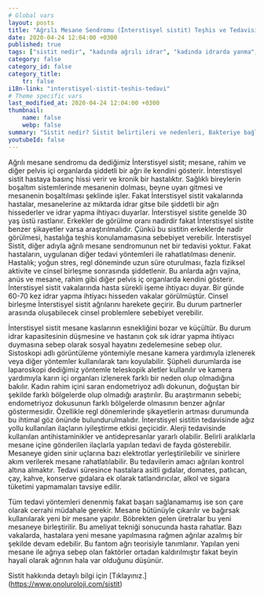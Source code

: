 ```yaml
---
# Global vars
layout: posts
title: "Ağrılı Mesane Sendromu (İnterstisyel sistit) Teşhis ve Tedavisi"
date: 2020-04-24 12:04:00 +0300
published: true
tags: ["sistit nedir", "kadında ağrılı idrar", "kadında idrarda yanma", "sistit belirti", "sistit nedeni", "bakteriyel sistit", "bakteriye bağlı olmayan sistit", "sistit teşhis", "sistit tedavi", "sistit çözüm", "İnterstisyel Sistit Teşhis", "İnterstisyel Sistit Tedavi", "İnterstisyel Sistit" , "sistit", "sistit ilaç", "mesane iltihabı", "kronik sistit", "mesane iltihabı tedavi", "mesane iltihabı çözüm"]
category: false
category_id: false
category_title:
    tr: false
i18n-link: "interstisyel-sistit-teshis-tedavi"
# Theme specific vars
last_modified_at: 2020-04-24 12:04:00 +0300
thumbnail:
    name: false
    webp: false
summary: "Sistit nedir? Sistit belirtileri ve nedenleri, Bakteriye bağlı olan sistit, Bakteriye bağlı olmayan sistit, Sistit teşhisi ve tedavisi, İnterstisyel Sistitin Teşhis ve Tedavisi."
youtubeId: false
---
```






Ağrılı mesane sendromu da dediğimiz İnterstisyel sistit; mesane, rahim ve diğer pelvis içi organlarda şiddetli bir ağrı ile kendini gösterir. İnterstisyel sistit hastaya basınç hissi verir ve kronik bir hastalıktır. Sağlıklı bireylerin boşaltım sistemlerinde mesanenin dolması, beyne uyarı gitmesi ve mesanenin boşaltılması şeklinde işler. Fakat İnterstisyel sistit vakalarında hastalar, mesanelerine az miktarda idrar gitse bile şiddetli bir ağrı hissederler ve idrar yapma ihtiyacı duyarlar. İnterstisyel sistite genelde 30 yaş üstü rastlanır. Erkekler de görülme oranı nadirdir fakat İnterstisyel sistite benzer şikayetler varsa araştırılmalıdır. Çünkü bu sistitin erkeklerde nadir görülmesi, hastalığa teşhis konulamamasına sebebiyet verebilir. İnterstisyel Sistit, diğer adıyla ağrılı mesane sendromunun net bir tedavisi yoktur. Fakat hastaların, uygulanan diğer tedavi yöntemleri ile rahatlatılması denenir. Hastalık; yoğun stres, regl döneminde uzun süre oturulması, fazla fiziksel aktivite ve cinsel birleşme sonrasında şiddetlenir. Bu anlarda ağrı vajina, anüs ve mesane, rahim gibi diğer pelvis iç organlarda kendini gösterir. İnterstisyel sistit vakalarında hasta sürekli işeme ihtiyacı duyar. Bir günde 60-70 kez idrar yapma ihtiyacı hisseden vakalar görülmüştür. Cinsel birleşme İnterstisyel sistit ağrılarını harekete geçirir. Bu durum partnerler arasında oluşabilecek cinsel problemlere sebebiyet verebilir.

İnterstisyel sistit mesane kaslarının esnekliğini bozar ve küçültür. Bu durum idrar kapasitesinin düşmesine ve hastanın çok sık idrar yapma ihtiyacı duymasına sebep olarak sosyal hayatını zedelemesine sebep olur. Sistoskopi adlı görüntüleme yöntemiyle mesane kamera yardımıyla izlenerek veya diğer yöntemler kullanılarak tanı koyulabilir. Şüpheli durumlarda ise laparoskopi dediğimiz yöntemle teleskopik aletler kullanılır ve kamera yardımıyla karın içi organları izlenerek farklı bir neden olup olmadığına bakılır. Kadın rahim içini saran endometriyoz adlı dokunun, doğuştan bir şekilde farklı bölgelerde olup olmadığı araştırılır. Bu araştırmanın sebebi; endometriyoz dokusunun farklı bölgelerde olmasının benzer ağrılar göstermesidir. Özellikle regl dönemlerinde şikayetlerin artması durumunda bu ihtimal göz önünde bulundurulmalıdır. İnterstisyel sistitin tedavisinde ağız yollu kullanılan ilaçların iyileştirme etkisi geçicidir. Alerji tedavisinde kullanılan antihistaminikler ve antidepresanlar yararlı olabilir. Belirli aralıklarla mesane içine gönderilen ilaçlarla yapılan tedavi de fayda gösterebilir. Mesaneye giden sinir uçlarına bazı elektrotlar yerleştirilebilir ve sinirlere akım verilerek mesane rahatlatılabilir. Bu tedavilerin amacı ağrıları kontrol altına almaktır. Tedavi süresince hastalara asitli gıdalar, domates, patlıcan, çay, kahve, konserve gıdalara ek olarak tatlandırıcılar, alkol ve sigara tüketimi yapmamaları tavsiye edilir.

Tüm tedavi yöntemleri denenmiş fakat başarı sağlanamamış ise son çare olarak cerrahi müdahale gerekir. Mesane bütünüyle çıkarılır ve bağırsak kullanılarak yeni bir mesane yapılır. Böbrekten gelen üretralar bu yeni mesaneye birleştirilir. Bu ameliyat tekniği sonucunda hasta rahatlar. Bazı vakalarda, hastalara yeni mesane yapılmasına rağmen ağrılar azalmış bir şekilde devam edebilir. Bu fantom ağrı teorisiyle tanımlanır. Yapılan yeni mesane ile ağrıya sebep olan faktörler ortadan kaldırılmıştır fakat beyin hayali olarak ağrının hala var olduğunu düşünür.


Sistit hakkında detaylı bilgi için [Tıklayınız.] (https://www.onoluroloji.com/sistit)
